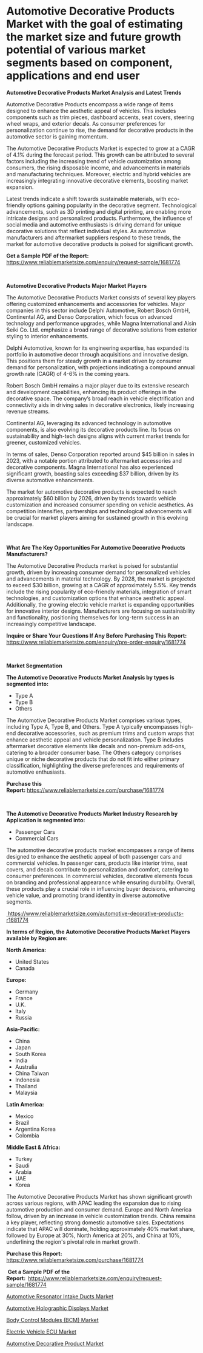 <p><h1>Automotive Decorative Products Market with the goal of estimating the market size and future growth potential of various market segments based on component, applications and end user</h1></p><p><strong>Automotive Decorative Products Market Analysis and Latest Trends</strong></p>
<p><p>Automotive Decorative Products encompass a wide range of items designed to enhance the aesthetic appeal of vehicles. This includes components such as trim pieces, dashboard accents, seat covers, steering wheel wraps, and exterior decals. As consumer preferences for personalization continue to rise, the demand for decorative products in the automotive sector is gaining momentum.</p><p>The Automotive Decorative Products Market is expected to grow at a CAGR of 4.1% during the forecast period. This growth can be attributed to several factors including the increasing trend of vehicle customization among consumers, the rising disposable income, and advancements in materials and manufacturing techniques. Moreover, electric and hybrid vehicles are increasingly integrating innovative decorative elements, boosting market expansion.</p><p>Latest trends indicate a shift towards sustainable materials, with eco-friendly options gaining popularity in the decorative segment. Technological advancements, such as 3D printing and digital printing, are enabling more intricate designs and personalized products. Furthermore, the influence of social media and automotive enthusiasts is driving demand for unique decorative solutions that reflect individual styles. As automotive manufacturers and aftermarket suppliers respond to these trends, the market for automotive decorative products is poised for significant growth.</p></p>
<p><strong>Get a Sample PDF of the Report:&nbsp;</strong> <a href="https://www.reliablemarketsize.com/enquiry/request-sample/1681774?utm_campaign=1131&utm_medium=2&utm_source=Github&utm_content=ia&utm_term=24032025&utm_id=automotive-decorative-products">https://www.reliablemarketsize.com/enquiry/request-sample/1681774</a></p>
<p>&nbsp;</p>
<p><strong>Automotive Decorative Products Major Market Players</strong></p>
<p><p>The Automotive Decorative Products Market consists of several key players offering customized enhancements and accessories for vehicles. Major companies in this sector include Delphi Automotive, Robert Bosch GmbH, Continental AG, and Denso Corporation, which focus on advanced technology and performance upgrades, while Magna International and Aisin Seiki Co. Ltd. emphasize a broad range of decorative solutions from exterior styling to interior enhancements.</p><p>Delphi Automotive, known for its engineering expertise, has expanded its portfolio in automotive decor through acquisitions and innovative design. This positions them for steady growth in a market driven by consumer demand for personalization, with projections indicating a compound annual growth rate (CAGR) of 4-6% in the coming years.</p><p>Robert Bosch GmbH remains a major player due to its extensive research and development capabilities, enhancing its product offerings in the decorative space. The company’s broad reach in vehicle electrification and connectivity aids in driving sales in decorative electronics, likely increasing revenue streams.</p><p>Continental AG, leveraging its advanced technology in automotive components, is also evolving its decorative products line. Its focus on sustainability and high-tech designs aligns with current market trends for greener, customized vehicles.</p><p>In terms of sales, Denso Corporation reported around $45 billion in sales in 2023, with a notable portion attributed to aftermarket accessories and decorative components. Magna International has also experienced significant growth, boasting sales exceeding $37 billion, driven by its diverse automotive enhancements.</p><p>The market for automotive decorative products is expected to reach approximately $60 billion by 2026, driven by trends towards vehicle customization and increased consumer spending on vehicle aesthetics. As competition intensifies, partnerships and technological advancements will be crucial for market players aiming for sustained growth in this evolving landscape.</p></p>
<p>&nbsp;</p>
<p><strong>What Are The Key Opportunities For Automotive Decorative Products Manufacturers?</strong></p>
<p><p>The Automotive Decorative Products market is poised for substantial growth, driven by increasing consumer demand for personalized vehicles and advancements in material technology. By 2028, the market is projected to exceed $30 billion, growing at a CAGR of approximately 5.5%. Key trends include the rising popularity of eco-friendly materials, integration of smart technologies, and customization options that enhance aesthetic appeal. Additionally, the growing electric vehicle market is expanding opportunities for innovative interior designs. Manufacturers are focusing on sustainability and functionality, positioning themselves for long-term success in an increasingly competitive landscape.</p></p>
<p><strong>Inquire or Share Your Questions If Any Before Purchasing This Report:</strong> <a href="https://www.reliablemarketsize.com/enquiry/pre-order-enquiry/1681774?utm_campaign=1131&utm_medium=2&utm_source=Github&utm_content=ia&utm_term=24032025&utm_id=automotive-decorative-products">https://www.reliablemarketsize.com/enquiry/pre-order-enquiry/1681774</a></p>
<p>&nbsp;</p>
<p><strong>Market Segmentation</strong></p>
<p><strong>The Automotive Decorative Products Market Analysis by types is segmented into:</strong></p>
<p><ul><li>Type A</li><li>Type B</li><li>Others</li></ul></p>
<p><p>The Automotive Decorative Products Market comprises various types, including Type A, Type B, and Others. Type A typically encompasses high-end decorative accessories, such as premium trims and custom wraps that enhance aesthetic appeal and vehicle personalization. Type B includes aftermarket decorative elements like decals and non-premium add-ons, catering to a broader consumer base. The Others category comprises unique or niche decorative products that do not fit into either primary classification, highlighting the diverse preferences and requirements of automotive enthusiasts.</p></p>
<p><strong>Purchase this Report:&nbsp;</strong><a href="https://www.reliablemarketsize.com/purchase/1681774?utm_campaign=1131&utm_medium=2&utm_source=Github&utm_content=ia&utm_term=24032025&utm_id=automotive-decorative-products">https://www.reliablemarketsize.com/purchase/1681774</a></p>
<p>&nbsp;</p>
<p><strong>The Automotive Decorative Products Market Industry Research by Application is segmented into:</strong></p>
<p><ul><li>Passenger Cars</li><li>Commercial Cars</li></ul></p>
<p><p>The automotive decorative products market encompasses a range of items designed to enhance the aesthetic appeal of both passenger cars and commercial vehicles. In passenger cars, products like interior trims, seat covers, and decals contribute to personalization and comfort, catering to consumer preferences. In commercial vehicles, decorative elements focus on branding and professional appearance while ensuring durability. Overall, these products play a crucial role in influencing buyer decisions, enhancing vehicle value, and promoting brand identity in diverse automotive segments.</p></p>
<p><a href="https://www.reliablemarketsize.com/automotive-decorative-products-r1681774?utm_campaign=1131&utm_medium=2&utm_source=Github&utm_content=ia&utm_term=24032025&utm_id=automotive-decorative-products">&nbsp;https://www.reliablemarketsize.com/automotive-decorative-products-r1681774</a></p>
<p><strong>In terms of Region, the Automotive Decorative Products Market Players available by Region are:</strong></p>
<p>
    <p> <strong> North America: </strong>
        <ul>
            <li>United States</li>
            <li>Canada</li>
        </ul>
        </p> 
    <p> <strong> Europe: </strong>
        <ul>
            <li>Germany</li>
            <li>France</li>
            <li>U.K.</li>
            <li>Italy</li>
            <li>Russia</li>
        </ul>
        </p> 
    <p> <strong> Asia-Pacific: </strong>
        <ul>
            <li>China</li>
            <li>Japan</li>
            <li>South Korea</li>
            <li>India</li>
            <li>Australia</li>
            <li>China Taiwan</li>
            <li>Indonesia</li>
            <li>Thailand</li>
            <li>Malaysia</li>
        </ul>
        </p> 
    <p> <strong> Latin America: </strong>
        <ul>
            <li>Mexico</li>
            <li>Brazil</li>
            <li>Argentina Korea</li>
            <li>Colombia</li>
        </ul>
        </p> 
    <p> <strong> Middle East & Africa: </strong>
        <ul>
            <li>Turkey</li>
            <li>Saudi</li>
            <li>Arabia</li>
            <li>UAE</li>
            <li>Korea</li>
        </ul>
    </p>
    </p>
<p><p>The Automotive Decorative Products Market has shown significant growth across various regions, with APAC leading the expansion due to rising automotive production and consumer demand. Europe and North America follow, driven by an increase in vehicle customization trends. China remains a key player, reflecting strong domestic automotive sales. Expectations indicate that APAC will dominate, holding approximately 40% market share, followed by Europe at 30%, North America at 20%, and China at 10%, underlining the region's pivotal role in market growth.</p></p>
<p><strong>Purchase this Report: </strong><a href="https://www.reliablemarketsize.com/purchase/1681774?utm_campaign=1131&utm_medium=2&utm_source=Github&utm_content=ia&utm_term=24032025&utm_id=automotive-decorative-products">https://www.reliablemarketsize.com/purchase/1681774</a></p>
<p>&nbsp;<strong>Get a Sample PDF of the Report:&nbsp;&nbsp;</strong><a href="https://www.reliablemarketsize.com/enquiry/request-sample/1681774?utm_campaign=1131&utm_medium=2&utm_source=Github&utm_content=ia&utm_term=24032025&utm_id=automotive-decorative-products">https://www.reliablemarketsize.com/enquiry/request-sample/1681774</a></p>
<p><strong></strong></p>
<p><p><a href="https://github.com/wilzeryammy/Market-Research-Report-List-1/blob/main/automotive-resonator-intake-ducts-market.md?utm_campaign=1131&utm_medium=2&utm_source=Github&utm_content=ia&utm_term=24032025&utm_id=automotive-decorative-products">Automotive Resonator Intake Ducts Market</a></p><p><a href="https://github.com/firdwsermald/Market-Research-Report-List-1/blob/main/automotive-holographic-displays-market.md?utm_campaign=1131&utm_medium=2&utm_source=Github&utm_content=ia&utm_term=24032025&utm_id=automotive-decorative-products">Automotive Holographic Displays Market</a></p><p><a href="https://github.com/sphaabrose/Market-Research-Report-List-1/blob/main/body-control-modules-bcm-market.md?utm_campaign=1131&utm_medium=2&utm_source=Github&utm_content=ia&utm_term=24032025&utm_id=automotive-decorative-products">Body Control Modules (BCM) Market</a></p><p><a href="https://github.com/etapaqanee/Market-Research-Report-List-1/blob/main/electric-vehicle-ecu-market.md?utm_campaign=1131&utm_medium=2&utm_source=Github&utm_content=ia&utm_term=24032025&utm_id=automotive-decorative-products">Electric Vehicle ECU Market</a></p><p><a href="https://github.com/leptouwrites/Market-Research-Report-List-1/blob/main/automotive-decorative-product-market.md?utm_campaign=1131&utm_medium=2&utm_source=Github&utm_content=ia&utm_term=24032025&utm_id=automotive-decorative-products">Automotive Decorative Product Market</a></p></p>